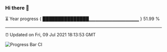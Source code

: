 ### Hi there 👋

⏳ Year progress { ███████████████▁▁▁▁▁▁▁▁▁▁▁▁▁▁▁ } 51.99 %

---

⏰ Updated on Fri, 09 Jul 2021 18:13:53 GMT

![Progress Bar CI](https://github.com/liununu/liununu/workflows/Progress%20Bar%20CI/badge.svg)
